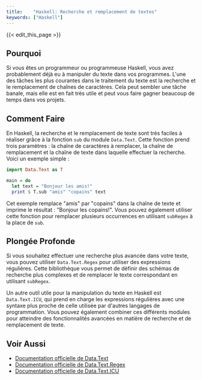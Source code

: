 ```yaml
---
title:    "Haskell: Recherche et remplacement de textes"
keywords: ["Haskell"]
---
```


{{< edit_this_page >}}

## Pourquoi

Si vous êtes un programmeur ou programmeuse Haskell, vous avez probablement déjà eu à manipuler du texte dans vos programmes. L'une des tâches les plus courantes dans le traitement du texte est la recherche et le remplacement de chaînes de caractères. Cela peut sembler une tâche banale, mais elle est en fait très utile et peut vous faire gagner beaucoup de temps dans vos projets.

## Comment Faire

En Haskell, la recherche et le remplacement de texte sont très faciles à réaliser grâce à la fonction `sub` du module `Data.Text`. Cette fonction prend trois paramètres : la chaîne de caractères à remplacer, la chaîne de remplacement et la chaîne de texte dans laquelle effectuer la recherche. Voici un exemple simple :

``` Haskell
import Data.Text as T

main = do
  let text = "Bonjour les amis!"
  print $ T.sub "amis" "copains" text
```

Cet exemple remplace "amis" par "copains" dans la chaîne de texte et imprime le résultat : "Bonjour les copains!". Vous pouvez également utiliser cette fonction pour remplacer plusieurs occurrences en utilisant `subRegex` à la place de `sub`.

## Plongée Profonde

Si vous souhaitez effectuer une recherche plus avancée dans votre texte, vous pouvez utiliser `Data.Text.Regex` pour utiliser des expressions régulières. Cette bibliothèque vous permet de définir des schémas de recherche plus complexes et de remplacer le texte correspondant en utilisant `subRegex`.

Un autre outil utile pour la manipulation du texte en Haskell est `Data.Text.ICU`, qui prend en charge les expressions régulières avec une syntaxe plus proche de celle utilisée par d'autres langages de programmation. Vous pouvez également combiner ces différents modules pour atteindre des fonctionnalités avancées en matière de recherche et de remplacement de texte.

## Voir Aussi

- [Documentation officielle de Data.Text](https://hackage.haskell.org/package/text/docs/Data-Text.html)
- [Documentation officielle de Data.Text.Regex](https://hackage.haskell.org/package/regex-base/docs/Data-Text-Regex.html)
- [Documentation officielle de Data.Text.ICU](https://hackage.haskell.org/package/text-icu/docs/Data-Text-ICU.html)